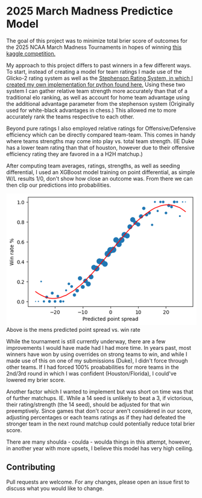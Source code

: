 # 2025 March Madness Predictice Model

The goal of this project was to minimize total brier score of outcomes for the 2025 NCAA March Madness Tournaments in hopes of winning [this kaggle competition.](https://www.kaggle.com/competitions/march-machine-learning-mania-2025)

My approach to this project differs to past winners in a few different ways. To start, instead of creating a model for team ratings I made use of the Glicko-2 rating system as well as the [Stephenson Rating System, in which I created my own implementation for python found here.](https://github.com/dsw225/Stephenson-Rating-System) Using these two system I can gather relative team strength more accurately than that of a traditional elo ranking, as well as account for home team advantage using the additional advantage parameter from the stephenson system (Originally used for white-black advantages in chess.) This allowed me to more accurately rank the teams respective to each other.

Beyond pure ratings I also employed relative ratings for Offensive/Defensive efficiency which can be directly compared team-team. This comes in handy where teams strengths may come into play vs. total team strength. (IE Duke has a lower team rating than that of houston, however due to their offensive efficiency rating they are favored in a a H2H matchup.)

After computing team averages, ratings, strengths, as well as seeding differential, I used an XGBoost model training on point differential, as simple W/L results 1/0, don't show how close an outcome was. From there we can then clip our predictions into probabilities.

<img src="https://github.com/dsw225/March-Machine-Learning-Mania-2025/blob/main/imgs/mens_curve.png?raw=true" alt="spread" width="550">
Above is the mens predicted point spread vs. win rate

While the tournament is still currently underway, there are a few improvements I would have made had I had more time. In years past, most winners have won by using overrides on strong teams to win, and while I made use of this on one of my submissions (Duke), I didn't force through other teams. If I had forced 100% proababilities for more teams in the 2nd/3rd round in which I was confident (Houston/Florida), I could've lowered my brier score. 

Another factor which I wanted to implement but was short on time was that of further matchups. IE. While a 14 seed is unlikely to beat a 3, if victorious, their rating/strength (the 14 seed), should be adjusted for that win preemptively. Since games that don't occur aren't considered in our score, adjusting percentages or each teams ratings as if they had defeated the stronger team in the next round matchup could potentially reduce total brier score.

There are many shoulda - coulda - woulda things in this attempt, however, in another year with more upsets, I believe this model has very high ceiling.

## Contributing

Pull requests are welcome. For any changes, please open an issue first
to discuss what you would like to change.
